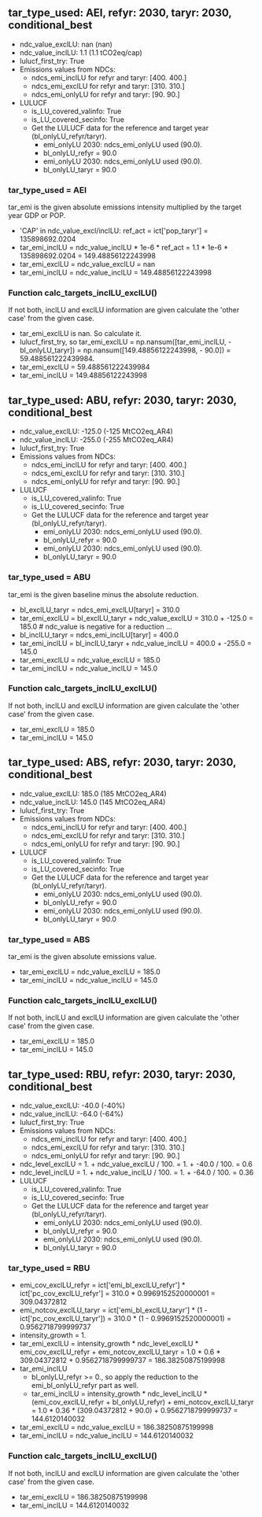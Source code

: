 

## tar_type_used: AEI, refyr: 2030, taryr: 2030, conditional_best
- ndc_value_exclLU: nan (nan)
- ndc_value_inclLU: 1.1 (1.1 tCO2eq/cap)
- lulucf_first_try: True
- Emissions values from NDCs:
  - ndcs_emi_inclLU for refyr and taryr: [400. 400.]
  - ndcs_emi_exclLU for refyr and taryr: [310. 310.]
  - ndcs_emi_onlyLU for refyr and taryr: [90. 90.]
- LULUCF
  - is_LU_covered_valinfo: True
  - is_LU_covered_secinfo: True
  - Get the LULUCF data for the reference and target year (bl_onlyLU_refyr/taryr).
    - emi_onlyLU 2030: ndcs_emi_onlyLU used (90.0).
    - bl_onlyLU_refyr = 90.0
    - emi_onlyLU 2030: ndcs_emi_onlyLU used (90.0).
    - bl_onlyLU_taryr = 90.0
### tar_type_used = AEI
tar_emi is the given absolute emissions intensity multiplied by the target year GDP or POP.
- 'CAP' in ndc_value_excl/inclLU: ref_act = ict['pop_taryr'] = 135898692.0204
- tar_emi_inclLU = ndc_value_inclLU * 1e-6 * ref_act = 1.1 * 1e-6 * 135898692.0204 = 149.48856122243998
- tar_emi_exclLU = ndc_value_exclLU = nan
- tar_emi_inclLU = ndc_value_inclLU = 149.48856122243998
### Function calc_targets_inclLU_exclLU()
If not both, inclLU and exclLU information are given calculate the 'other case' from the given case.
- tar_emi_exclLU is nan. So calculate it.
- lulucf_first_try, so tar_emi_exclLU = np.nansum([tar_emi_inclLU, -bl_onlyLU_taryr]) = np.nansum([149.48856122243998, - 90.0]) = 59.488561222439984.
- tar_emi_exclLU = 59.488561222439984
- tar_emi_inclLU = 149.48856122243998

## tar_type_used: ABU, refyr: 2030, taryr: 2030, conditional_best
- ndc_value_exclLU: -125.0 (-125 MtCO2eq_AR4)
- ndc_value_inclLU: -255.0 (-255 MtCO2eq_AR4)
- lulucf_first_try: True
- Emissions values from NDCs:
  - ndcs_emi_inclLU for refyr and taryr: [400. 400.]
  - ndcs_emi_exclLU for refyr and taryr: [310. 310.]
  - ndcs_emi_onlyLU for refyr and taryr: [90. 90.]
- LULUCF
  - is_LU_covered_valinfo: True
  - is_LU_covered_secinfo: True
  - Get the LULUCF data for the reference and target year (bl_onlyLU_refyr/taryr).
    - emi_onlyLU 2030: ndcs_emi_onlyLU used (90.0).
    - bl_onlyLU_refyr = 90.0
    - emi_onlyLU 2030: ndcs_emi_onlyLU used (90.0).
    - bl_onlyLU_taryr = 90.0
### tar_type_used = ABU
tar_emi is the given baseline minus the absolute reduction.
- bl_exclLU_taryr = ndcs_emi_exclLU[taryr] = 310.0
- tar_emi_exclLU = bl_exclLU_taryr + ndc_value_exclLU = 310.0 + -125.0 = 185.0 # ndc_value is negative for a reduction ...
- bl_inclLU_taryr = ndcs_emi_inclLU[taryr] = 400.0
- tar_emi_inclLU = bl_inclLU_taryr + ndc_value_inclLU = 400.0 + -255.0 = 145.0
- tar_emi_exclLU = ndc_value_exclLU = 185.0
- tar_emi_inclLU = ndc_value_inclLU = 145.0
### Function calc_targets_inclLU_exclLU()
If not both, inclLU and exclLU information are given calculate the 'other case' from the given case.
- tar_emi_exclLU = 185.0
- tar_emi_inclLU = 145.0

## tar_type_used: ABS, refyr: 2030, taryr: 2030, conditional_best
- ndc_value_exclLU: 185.0 (185 MtCO2eq_AR4)
- ndc_value_inclLU: 145.0 (145 MtCO2eq_AR4)
- lulucf_first_try: True
- Emissions values from NDCs:
  - ndcs_emi_inclLU for refyr and taryr: [400. 400.]
  - ndcs_emi_exclLU for refyr and taryr: [310. 310.]
  - ndcs_emi_onlyLU for refyr and taryr: [90. 90.]
- LULUCF
  - is_LU_covered_valinfo: True
  - is_LU_covered_secinfo: True
  - Get the LULUCF data for the reference and target year (bl_onlyLU_refyr/taryr).
    - emi_onlyLU 2030: ndcs_emi_onlyLU used (90.0).
    - bl_onlyLU_refyr = 90.0
    - emi_onlyLU 2030: ndcs_emi_onlyLU used (90.0).
    - bl_onlyLU_taryr = 90.0
### tar_type_used = ABS
tar_emi is the given absolute emissions value.
- tar_emi_exclLU = ndc_value_exclLU = 185.0
- tar_emi_inclLU = ndc_value_inclLU = 145.0
### Function calc_targets_inclLU_exclLU()
If not both, inclLU and exclLU information are given calculate the 'other case' from the given case.
- tar_emi_exclLU = 185.0
- tar_emi_inclLU = 145.0

## tar_type_used: RBU, refyr: 2030, taryr: 2030, conditional_best
- ndc_value_exclLU: -40.0 (-40%)
- ndc_value_inclLU: -64.0 (-64%)
- lulucf_first_try: True
- Emissions values from NDCs:
  - ndcs_emi_inclLU for refyr and taryr: [400. 400.]
  - ndcs_emi_exclLU for refyr and taryr: [310. 310.]
  - ndcs_emi_onlyLU for refyr and taryr: [90. 90.]
- ndc_level_exclLU = 1. + ndc_value_exclLU / 100. = 1. + -40.0 / 100. = 0.6
- ndc_level_inclLU = 1. + ndc_value_inclLU / 100. = 1. + -64.0 / 100. = 0.36
- LULUCF
  - is_LU_covered_valinfo: True
  - is_LU_covered_secinfo: True
  - Get the LULUCF data for the reference and target year (bl_onlyLU_refyr/taryr).
    - emi_onlyLU 2030: ndcs_emi_onlyLU used (90.0).
    - bl_onlyLU_refyr = 90.0
    - emi_onlyLU 2030: ndcs_emi_onlyLU used (90.0).
    - bl_onlyLU_taryr = 90.0
### tar_type_used = RBU
- emi_cov_exclLU_refyr = ict['emi_bl_exclLU_refyr'] * ict['pc_cov_exclLU_refyr'] = 310.0 * 0.9969152520000001 = 309.04372812
- emi_notcov_exclLU_taryr = ict['emi_bl_exclLU_taryr'] * (1 - ict['pc_cov_exclLU_taryr']) = 310.0 * (1 - 0.9969152520000001) = 0.9562718799999737
- intensity_growth = 1.
- tar_emi_exclLU = intensity_growth * ndc_level_exclLU * emi_cov_exclLU_refyr + emi_notcov_exclLU_taryr = 1.0 * 0.6 * 309.04372812 + 0.9562718799999737 = 186.38250875199998
- tar_emi_inclLU
  - bl_onlyLU_refyr >= 0., so apply the reduction to the emi_bl_onlyLU_refyr part as well.
  - tar_emi_inclLU = intensity_growth * ndc_level_inclLU * (emi_cov_exclLU_refyr + bl_onlyLU_refyr) + emi_notcov_exclLU_taryr = 1.0 * 0.36 * (309.04372812 + 90.0) + 0.9562718799999737 = 144.6120140032
- tar_emi_exclLU = ndc_value_exclLU = 186.38250875199998
- tar_emi_inclLU = ndc_value_inclLU = 144.6120140032
### Function calc_targets_inclLU_exclLU()
If not both, inclLU and exclLU information are given calculate the 'other case' from the given case.
- tar_emi_exclLU = 186.38250875199998
- tar_emi_inclLU = 144.6120140032